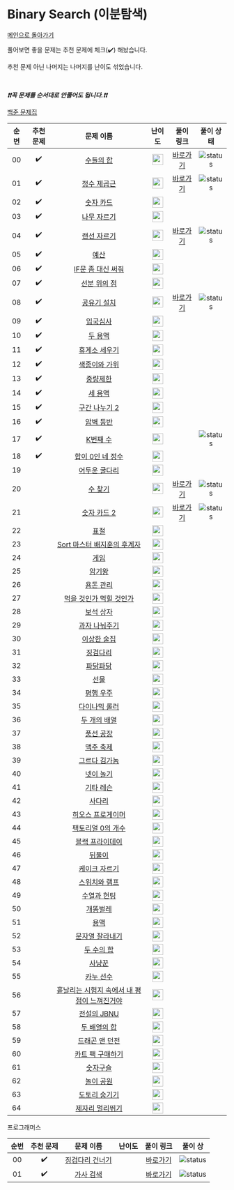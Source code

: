 # Binary Search (이분탐색)

[메인으로 돌아가기](https://github.com/tony9402/baekjoon)

풀어보면 좋을 문제는 추천 문제에 체크(:heavy_check_mark:) 해놨습니다.

추천 문제 아닌 나머지는 나머지를 난이도 섞었습니다.

<br>

***❗️❗️꼭 문제를 순서대로 안풀어도 됩니다.❗️❗️***

[백준 문제집](https://www.acmicpc.net/workbook/view/7277)

|          순번          |        추천 문제         |        문제 이름         |         난이도          |        풀이 링크         |        풀이 상태      |   
| :-----: | :-----: | :-----: | :-----: | :-----: |:-----: |
| 00 |  :heavy_check_mark: | <a href="http://boj.kr/1789" target="_blank">수들의 합</a> | <img height="25px" width="25px=" src="https://static.solved.ac/tier_small/6.svg"/> |  [바로가기](./baekjoon/1789.py)             |      ![status][DONE]               |
| 01 |  :heavy_check_mark:  | <a href="hr/2417" target="_blank">정수 제곱근</a> | <img height="25px" width="25px=" src="https://static.solved.ac/tier_small/6.svg"/> |      [바로가기](./baekjoon/2417.py)       |     ![status][DONE]       |
| 02 |  :heavy_check_mark:  | <a href="http://boj.kr/10815" target="_blank">숫자 카드</a> | <img height="25px" width="25px=" src="https://static.solved.ac/tier_small/7.svg"/> |                      |                      |
| 03 |  :heavy_check_mark:  | <a href="http://boj.kr/2805" target="_blank">나무 자르기</a> | <img height="25px" width="25px=" src="https://static.solved.ac/tier_small/8.svg"/> |                      |                      |
| 04 |  :heavy_check_mark:  | <a href="http://boj.kr/1654" target="_blank">랜선 자르기</a> | <img height="25px" width="25px=" src="https://static.solved.ac/tier_small/8.svg"/> |  [바로가기](./baekjoon/1654.py)       |   ![status][DONE]                    |
| 05 |  :heavy_check_mark:  | <a href="http://boj.kr/2512" target="_blank">예산</a> | <img height="25px" width="25px=" src="https://static.solved.ac/tier_small/8.svg"/> |                      |                      |
| 06 |  :heavy_check_mark:  | <a href="http://boj.kr/19637" target="_blank">IF문 좀 대신 써줘</a> | <img height="25px" width="25px=" src="https://static.solved.ac/tier_small/8.svg"/> |                      |                      |
| 07 |  :heavy_check_mark:  | <a href="http://boj.kr/11663" target="_blank">선분 위의 점</a> | <img height="25px" width="25px=" src="https://static.solved.ac/tier_small/8.svg"/> |                      |                      |
| 08 |  :heavy_check_mark:  | <a href="http://boj.kr/2110" target="_blank">공유기 설치</a> | <img height="25px" width="25px=" src="https://static.solved.ac/tier_small/10.svg"/> |    [바로가기](./baekjoon/2110.py)             |     ![status][DONE]                   |
| 09 |  :heavy_check_mark:  | <a href="http://boj.kr/3079" target="_blank">입국심사</a> | <img height="25px" width="25px=" src="https://static.solved.ac/tier_small/10.svg"/> |                      |                      |
| 10 |  :heavy_check_mark:  | <a href="http://boj.kr/2470" target="_blank">두 용액</a> | <img height="25px" width="25px=" src="https://static.solved.ac/tier_small/11.svg"/> |                      |                      |
| 11 |  :heavy_check_mark:  | <a href="http://boj.kr/1477" target="_blank">휴게소 세우기</a> | <img height="25px" width="25px=" src="https://static.solved.ac/tier_small/11.svg"/> |                      |                      |
| 12 |  :heavy_check_mark:  | <a href="http://boj.kr/20444" target="_blank">색종이와 가위</a> | <img height="25px" width="25px=" src="https://static.solved.ac/tier_small/11.svg"/> |                      |                      |
| 13 |  :heavy_check_mark:  | <a href="http://boj.kr/1939" target="_blank">중량제한</a> | <img height="25px" width="25px=" src="https://static.solved.ac/tier_small/12.svg"/> |                      |                      |
| 14 |  :heavy_check_mark:  | <a href="http://boj.kr/2473" target="_blank">세 용액</a> | <img height="25px" width="25px=" src="https://static.solved.ac/tier_small/12.svg"/> |                      |                      |
| 15 |  :heavy_check_mark:  | <a href="http://boj.kr/13397" target="_blank">구간 나누기 2</a> | <img height="25px" width="25px=" src="https://static.solved.ac/tier_small/12.svg"/> |                      |                      |
| 16 |  :heavy_check_mark:  | <a href="http://boj.kr/2412" target="_blank">암벽 등반</a> | <img height="25px" width="25px=" src="https://static.solved.ac/tier_small/12.svg"/> |                      |                      |
| 17 |  :heavy_check_mark:  | <a href="http://boj.kr/1300" target="_blank">K번째 수</a> | <img height="25px" width="25px=" src="https://static.solved.ac/tier_small/13.svg"/> |                      |    ![status][DOING]                   |
| 18 |  :heavy_check_mark:  | <a href="http://boj.kr/7453" target="_blank">합이 0인 네 정수</a> | <img height="25px" width="25px=" src="https://static.solved.ac/tier_small/14.svg"/> |                      |                      |
| 19 |                      | <a href="http://boj.kr/17266" target="_blank">어두운 굴다리</a> | <img height="25px" width="25px=" src="https://static.solved.ac/tier_small/6.svg"/> |                      |                      |
| 20 |                      | <a href="http://boj.kr/1920" target="_blank">수 찾기</a> | <img height="25px" width="25px=" src="https://static.solved.ac/tier_small/7.svg"/> |      [바로가기](./baekjoon/1920.py)       |      ![status][DONE]                 |
| 21 |                      | <a href="http://boj.kr/10816" target="_blank">숫자 카드 2</a> | <img height="25px" width="25px=" src="https://static.solved.ac/tier_small/7.svg"/> | [바로가기](./baekjoon/10816.py)            |   ![status][DONE]                    |
| 22 |                      | <a href="http://boj.kr/2428" target="_blank">표절</a> | <img height="25px" width="25px=" src="https://static.solved.ac/tier_small/7.svg"/> |                      |                      |
| 23 |                      | <a href="http://boj.kr/20551" target="_blank">Sort 마스터 배지훈의 후계자</a> | <img height="25px" width="25px=" src="https://static.solved.ac/tier_small/7.svg"/> |                      |                      |
| 24 |                      | <a href="http://boj.kr/1072" target="_blank">게임</a> | <img height="25px" width="25px=" src="https://static.solved.ac/tier_small/8.svg"/> |                      |                      |
| 25 |                      | <a href="http://boj.kr/2776" target="_blank">암기왕</a> | <img height="25px" width="25px=" src="https://static.solved.ac/tier_small/8.svg"/> |                      |                      |
| 26 |                      | <a href="http://boj.kr/6236" target="_blank">용돈 관리</a> | <img height="25px" width="25px=" src="https://static.solved.ac/tier_small/8.svg"/> |                      |                      |
| 27 |                      | <a href="http://boj.kr/7795" target="_blank">먹을 것인가 먹힐 것인가</a> | <img height="25px" width="25px=" src="https://static.solved.ac/tier_small/8.svg"/> |                      |                      |
| 28 |                      | <a href="http://boj.kr/2792" target="_blank">보석 상자</a> | <img height="25px" width="25px=" src="https://static.solved.ac/tier_small/8.svg"/> |                      |                      |
| 29 |                      | <a href="http://boj.kr/16401" target="_blank">과자 나눠주기</a> | <img height="25px" width="25px=" src="https://static.solved.ac/tier_small/8.svg"/> |                      |                      |
| 30 |                      | <a href="http://boj.kr/13702" target="_blank">이상한 술집</a> | <img height="25px" width="25px=" src="https://static.solved.ac/tier_small/8.svg"/> |                      |                      |
| 31 |                      | <a href="http://boj.kr/11561" target="_blank">징검다리</a> | <img height="25px" width="25px=" src="https://static.solved.ac/tier_small/8.svg"/> |                      |                      |
| 32 |                      | <a href="http://boj.kr/14627" target="_blank">파닭파닭</a> | <img height="25px" width="25px=" src="https://static.solved.ac/tier_small/8.svg"/> |                      |                      |
| 33 |                      | <a href="http://boj.kr/1166" target="_blank">선물</a> | <img height="25px" width="25px=" src="https://static.solved.ac/tier_small/8.svg"/> |                      |                      |
| 34 |                      | <a href="http://boj.kr/17451" target="_blank">평행 우주</a> | <img height="25px" width="25px=" src="https://static.solved.ac/tier_small/8.svg"/> |                      |                      |
| 35 |                      | <a href="http://boj.kr/17393" target="_blank">다이나믹 롤러</a> | <img height="25px" width="25px=" src="https://static.solved.ac/tier_small/8.svg"/> |                      |                      |
| 36 |                      | <a href="http://boj.kr/17124" target="_blank">두 개의 배열</a> | <img height="25px" width="25px=" src="https://static.solved.ac/tier_small/8.svg"/> |                      |                      |
| 37 |                      | <a href="http://boj.kr/15810" target="_blank">풍선 공장</a> | <img height="25px" width="25px=" src="https://static.solved.ac/tier_small/9.svg"/> |                      |                      |
| 38 |                      | <a href="http://boj.kr/17503" target="_blank">맥주 축제</a> | <img height="25px" width="25px=" src="https://static.solved.ac/tier_small/9.svg"/> |                      |                      |
| 39 |                      | <a href="http://boj.kr/18113" target="_blank">그르다 김가놈</a> | <img height="25px" width="25px=" src="https://static.solved.ac/tier_small/9.svg"/> |                      |                      |
| 40 |                      | <a href="http://boj.kr/2121" target="_blank">넷이 놀기</a> | <img height="25px" width="25px=" src="https://static.solved.ac/tier_small/9.svg"/> |                      |                      |
| 41 |                      | <a href="http://boj.kr/2343" target="_blank">기타 레슨</a> | <img height="25px" width="25px=" src="https://static.solved.ac/tier_small/10.svg"/> |                      |                      |
| 42 |                      | <a href="http://boj.kr/2022" target="_blank">사다리</a> | <img height="25px" width="25px=" src="https://static.solved.ac/tier_small/10.svg"/> |                      |                      |
| 43 |                      | <a href="http://boj.kr/16564" target="_blank">히오스 프로게이머</a> | <img height="25px" width="25px=" src="https://static.solved.ac/tier_small/10.svg"/> |                      |                      |
| 44 |                      | <a href="http://boj.kr/11687" target="_blank">팩토리얼 0의 개수</a> | <img height="25px" width="25px=" src="https://static.solved.ac/tier_small/10.svg"/> |                      |                      |
| 45 |                      | <a href="http://boj.kr/18114" target="_blank">블랙 프라이데이</a> | <img height="25px" width="25px=" src="https://static.solved.ac/tier_small/10.svg"/> |                      |                      |
| 46 |                      | <a href="http://boj.kr/14575" target="_blank">뒤풀이</a> | <img height="25px" width="25px=" src="https://static.solved.ac/tier_small/10.svg"/> |                      |                      |
| 47 |                      | <a href="http://boj.kr/17179" target="_blank">케이크 자르기</a> | <img height="25px" width="25px=" src="https://static.solved.ac/tier_small/10.svg"/> |                      |                      |
| 48 |                      | <a href="http://boj.kr/16960" target="_blank">스위치와 램프</a> | <img height="25px" width="25px=" src="https://static.solved.ac/tier_small/10.svg"/> |                      |                      |
| 49 |                      | <a href="http://boj.kr/20495" target="_blank">수열과 헌팅</a> | <img height="25px" width="25px=" src="https://static.solved.ac/tier_small/10.svg"/> |                      |                      |
| 50 |                      | <a href="http://boj.kr/3020" target="_blank">개똥벌레</a> | <img height="25px" width="25px=" src="https://static.solved.ac/tier_small/11.svg"/> |                      |                      |
| 51 |                      | <a href="http://boj.kr/2467" target="_blank">용액</a> | <img height="25px" width="25px=" src="https://static.solved.ac/tier_small/11.svg"/> |                      |                      |
| 52 |                      | <a href="http://boj.kr/2866" target="_blank">문자열 잘라내기</a> | <img height="25px" width="25px=" src="https://static.solved.ac/tier_small/11.svg"/> |                      |                      |
| 53 |                      | <a href="http://boj.kr/9024" target="_blank">두 수의 합</a> | <img height="25px" width="25px=" src="https://static.solved.ac/tier_small/11.svg"/> |                      |                      |
| 54 |                      | <a href="http://boj.kr/8983" target="_blank">사냥꾼</a> | <img height="25px" width="25px=" src="https://static.solved.ac/tier_small/12.svg"/> |                      |                      |
| 55 |                      | <a href="http://boj.kr/9007" target="_blank">카누 선수</a> | <img height="25px" width="25px=" src="https://static.solved.ac/tier_small/12.svg"/> |                      |                      |
| 56 |                      | <a href="http://boj.kr/17951" target="_blank">흩날리는 시험지 속에서 내 평점이 느껴진거야</a> | <img height="25px" width="25px=" src="https://static.solved.ac/tier_small/12.svg"/> |                                         |   |
| 57 |                      | <a href="http://boj.kr/12757" target="_blank">전설의 JBNU</a> | <img height="25px" width="25px=" src="https://static.solved.ac/tier_small/12.svg"/> |                      |                      |
| 58 |                      | <a href="http://boj.kr/2143" target="_blank">두 배열의 합</a> | <img height="25px" width="25px=" src="https://static.solved.ac/tier_small/13.svg"/> |                      |                      |
| 59 |                      | <a href="http://boj.kr/16434" target="_blank">드래곤 앤 던전</a> | <img height="25px" width="25px=" src="https://static.solved.ac/tier_small/13.svg"/> |                      |                      |
| 60 |                      | <a href="http://boj.kr/15823" target="_blank">카트 팩 구매하기</a> | <img height="25px" width="25px=" src="https://static.solved.ac/tier_small/13.svg"/> |                      |                      |
| 61 |                      | <a href="http://boj.kr/2613" target="_blank">숫자구슬</a> | <img height="25px" width="25px=" src="https://static.solved.ac/tier_small/14.svg"/> |                      |                      |
| 62 |                      | <a href="http://boj.kr/1561" target="_blank">놀이 공원</a> | <img height="25px" width="25px=" src="https://static.solved.ac/tier_small/14.svg"/> |                      |                      |
| 63 |                      | <a href="http://boj.kr/15732" target="_blank">도토리 숨기기</a> | <img height="25px" width="25px=" src="https://static.solved.ac/tier_small/14.svg"/> |                      |                      |
| 64 |                      | <a href="http://boj.kr/6209" target="_blank">제자리 멀리뛰기</a> | <img height="25px" width="25px=" src="https://static.solved.ac/tier_small/14.svg"/> |                      |                      |


프로그래머스 

|          순번          |        추천 문제         |        문제 이름         |         난이도          |        풀이 링크         |        풀이 상       |   
| :-----: | :-----: | :-----: | :-----: | :-----: |:-----: |
| 00 |  :heavy_check_mark: | <a href="https://programmers.co.kr/learn/courses/30/lessons/64062" target="_blank">징검다리 건너기</a> |  |  [바로가기](./programmers/64062.py)    |      ![status][RETRY]               |
| 01 |  :heavy_check_mark:  | <a href="https://programmers.co.kr/learn/courses/30/lessons/60060" target="_blank">가사 검색</a> | |      [바로가기](./programmers/60060.py)     |      ![status][DONE]                 |


[TODO]: https://img.shields.io/badge/-TODO-DFFD26
[DOING]: https://img.shields.io/badge/-DOING-31AE0F
[DONE]: https://img.shields.io/badge/-DONE-0885CC
[RETRY]: https://img.shields.io/badge/-RETRY-red